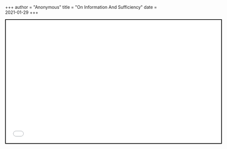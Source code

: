 +++
 author = "Anonymous"
 title = "On Information And Sufficiency"
 date = 2021-01-29
+++


 
 <iframe seamless src="/obsidian_port/nodes/On_Information_And_Sufficiency.html" style="width:700px; height:400px; border: 2px solid black"></iframe>